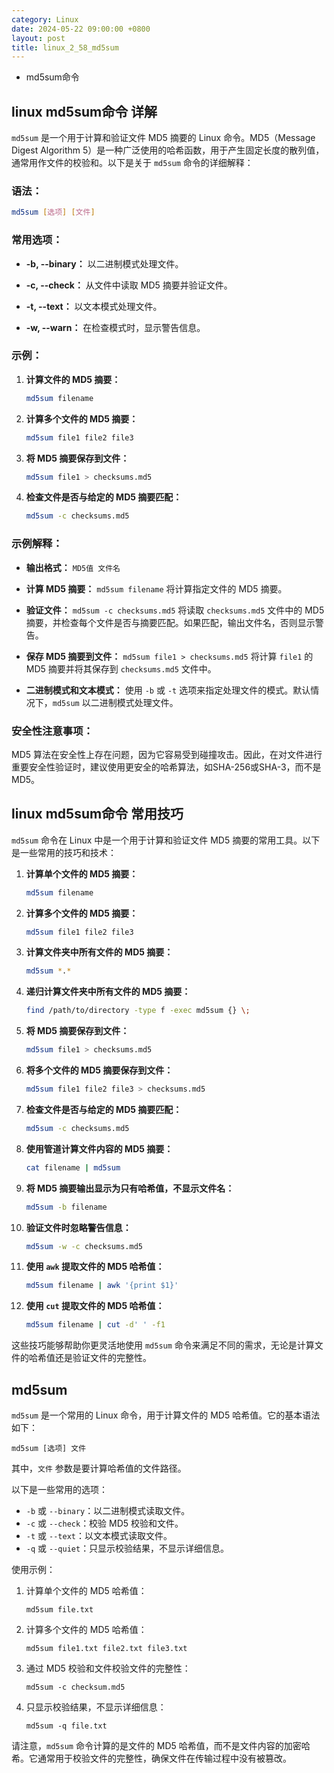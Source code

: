 ```yaml
---
category: Linux
date: 2024-05-22 09:00:00 +0800
layout: post
title: linux_2_58_md5sum
---
```


+ md5sum命令

## linux md5sum命令 详解

`md5sum` 是一个用于计算和验证文件 MD5 摘要的 Linux 命令。MD5（Message Digest Algorithm 5）是一种广泛使用的哈希函数，用于产生固定长度的散列值，通常用作文件的校验和。以下是关于 `md5sum` 命令的详细解释：

### 语法：

```bash
md5sum [选项] [文件]
```

### 常用选项：

- **-b, --binary：** 以二进制模式处理文件。
  
- **-c, --check：** 从文件中读取 MD5 摘要并验证文件。
  
- **-t, --text：** 以文本模式处理文件。
  
- **-w, --warn：** 在检查模式时，显示警告信息。

### 示例：

1. **计算文件的 MD5 摘要：**
   ```bash
   md5sum filename
   ```

2. **计算多个文件的 MD5 摘要：**
   ```bash
   md5sum file1 file2 file3
   ```

3. **将 MD5 摘要保存到文件：**
   ```bash
   md5sum file1 > checksums.md5
   ```

4. **检查文件是否与给定的 MD5 摘要匹配：**
   ```bash
   md5sum -c checksums.md5
   ```

### 示例解释：

- **输出格式：** `MD5值 文件名`
  
- **计算 MD5 摘要：** `md5sum filename` 将计算指定文件的 MD5 摘要。

- **验证文件：** `md5sum -c checksums.md5` 将读取 `checksums.md5` 文件中的 MD5 摘要，并检查每个文件是否与摘要匹配。如果匹配，输出文件名，否则显示警告。

- **保存 MD5 摘要到文件：** `md5sum file1 > checksums.md5` 将计算 `file1` 的 MD5 摘要并将其保存到 `checksums.md5` 文件中。

- **二进制模式和文本模式：** 使用 `-b` 或 `-t` 选项来指定处理文件的模式。默认情况下，`md5sum` 以二进制模式处理文件。

### 安全性注意事项：

MD5 算法在安全性上存在问题，因为它容易受到碰撞攻击。因此，在对文件进行重要安全性验证时，建议使用更安全的哈希算法，如SHA-256或SHA-3，而不是MD5。

##  linux md5sum命令 常用技巧

`md5sum` 命令在 Linux 中是一个用于计算和验证文件 MD5 摘要的常用工具。以下是一些常用的技巧和技术：

1. **计算单个文件的 MD5 摘要：**
   ```bash
   md5sum filename
   ```

2. **计算多个文件的 MD5 摘要：**
   ```bash
   md5sum file1 file2 file3
   ```

3. **计算文件夹中所有文件的 MD5 摘要：**
   ```bash
   md5sum *.*
   ```

4. **递归计算文件夹中所有文件的 MD5 摘要：**
   ```bash
   find /path/to/directory -type f -exec md5sum {} \;
   ```

5. **将 MD5 摘要保存到文件：**
   ```bash
   md5sum file1 > checksums.md5
   ```

6. **将多个文件的 MD5 摘要保存到文件：**
   ```bash
   md5sum file1 file2 file3 > checksums.md5
   ```

7. **检查文件是否与给定的 MD5 摘要匹配：**
   ```bash
   md5sum -c checksums.md5
   ```

8. **使用管道计算文件内容的 MD5 摘要：**
   ```bash
   cat filename | md5sum
   ```

9. **将 MD5 摘要输出显示为只有哈希值，不显示文件名：**
   ```bash
   md5sum -b filename
   ```

10. **验证文件时忽略警告信息：**
    ```bash
    md5sum -w -c checksums.md5
    ```

11. **使用 `awk` 提取文件的 MD5 哈希值：**
    ```bash
    md5sum filename | awk '{print $1}'
    ```

12. **使用 `cut` 提取文件的 MD5 哈希值：**
    ```bash
    md5sum filename | cut -d' ' -f1
    ```

这些技巧能够帮助你更灵活地使用 `md5sum` 命令来满足不同的需求，无论是计算文件的哈希值还是验证文件的完整性。

## md5sum 

`md5sum` 是一个常用的 Linux 命令，用于计算文件的 MD5 哈希值。它的基本语法如下：

```
md5sum [选项] 文件
```

其中，`文件` 参数是要计算哈希值的文件路径。

以下是一些常用的选项：

- `-b` 或 `--binary`：以二进制模式读取文件。
- `-c` 或 `--check`：校验 MD5 校验和文件。
- `-t` 或 `--text`：以文本模式读取文件。
- `-q` 或 `--quiet`：只显示校验结果，不显示详细信息。

使用示例：

1. 计算单个文件的 MD5 哈希值：
   ```
   md5sum file.txt
   ```

2. 计算多个文件的 MD5 哈希值：
   ```
   md5sum file1.txt file2.txt file3.txt
   ```

3. 通过 MD5 校验和文件校验文件的完整性：
   ```
   md5sum -c checksum.md5
   ```

4. 只显示校验结果，不显示详细信息：
   ```
   md5sum -q file.txt
   ```

请注意，`md5sum` 命令计算的是文件的 MD5 哈希值，而不是文件内容的加密哈希。它通常用于校验文件的完整性，确保文件在传输过程中没有被篡改。